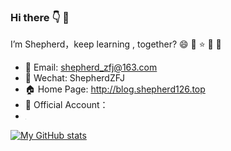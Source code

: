 ### Hi there :point_down: 👋 

I’m Shepherd，keep learning , together? :smile: :sparkling_heart: :star:  :city_sunrise: :tiger: 


- :love_letter: Email: shepherd_zfj@163.com
- :speech_balloon: Wechat: ShepherdZFJ
- 🏠 Home Page: http://blog.shepherd126.top
- :house_with_garden: Official Account：
- <img src="https://markdown-file-zfj.oss-cn-hangzhou.aliyuncs.com/Official%20Account.jpg" style="zoom: 10%;" />

[![My GitHub stats](https://github-readme-stats.vercel.app/api?username=shepherdZFJ&show_icons=true&count_private=false&theme=tokyonight)](https://github.com/anuraghazra/github-readme-stats)

